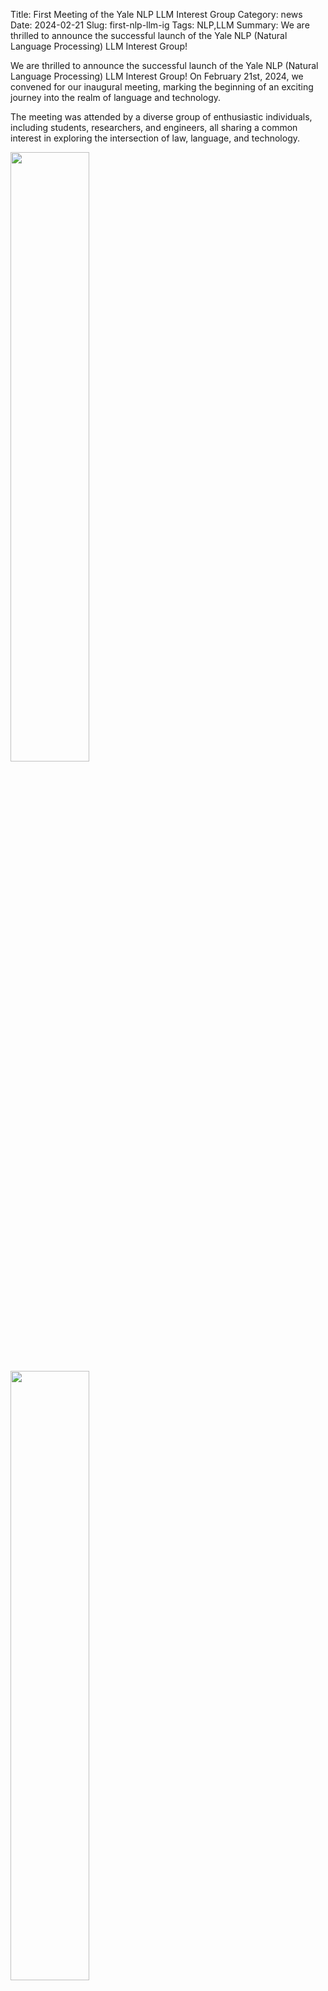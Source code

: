 Title: First Meeting of the Yale NLP LLM Interest Group
Category: news
Date: 2024-02-21
Slug: first-nlp-llm-ig
Tags: NLP,LLM
Summary: We are thrilled to announce the successful launch of the Yale NLP (Natural Language Processing) LLM Interest Group! 

We are thrilled to announce the successful launch of the Yale NLP (Natural Language Processing) LLM Interest Group! On February 21st, 2024, we convened for our inaugural meeting, marking the beginning of an exciting journey into the realm of language and technology.

The meeting was attended by a diverse group of enthusiastic individuals, including students, researchers, and engineers, all sharing a common interest in exploring the intersection of law, language, and technology. 

<img style="width: 50%;" src="https://github.com/BIDS-Xu-Lab/BIDS-Xu-Lab.github.io/assets/140455389/a016becc-b534-4709-b236-a5859ceecb0d">

<img style="width: 50%;" src="https://github.com/BIDS-Xu-Lab/BIDS-Xu-Lab.github.io/assets/140455389/3e694b8c-21eb-41f1-9075-4822651f1a89">


### Get Involved!

We invite all members to actively participate in the activities of the Yale NLP LLM Interest Group. Whether you're a seasoned NLP practitioner or just starting to explore the field, there's a place for you in our community. Stay tuned for updates on upcoming events and initiatives!

### Connect With Us:

Join our **mailing list [https://mailman.yale.edu/mailman/listinfo/nlp-llm-ig](https://mailman.yale.edu/mailman/listinfo/nlp-llm-ig)** to stay informed about future meetings and events.
